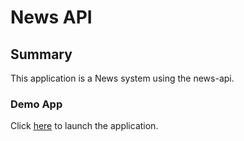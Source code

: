 # News API

## Summary

This application is a News system using the news-api.

### Demo App

Click [here](https://weidongli20.github.io/news-api/) to launch the application.
